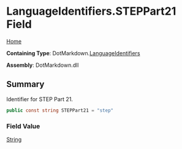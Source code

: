 # LanguageIdentifiers\.STEPPart21 Field

[Home](../../../README.md)

**Containing Type**: DotMarkdown\.[LanguageIdentifiers](../README.md)

**Assembly**: DotMarkdown\.dll

## Summary

Identifier for STEP Part 21\.

```csharp
public const string STEPPart21 = "step"
```

### Field Value

[String](https://docs.microsoft.com/en-us/dotnet/api/system.string)

